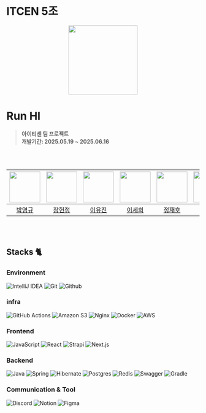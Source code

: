 # ITCEN 5조
<div align="center">
<img src="https://github.com/user-attachments/assets/ff643a37-6b31-4e61-9805-625a68dc2d67" width = 180>
</div>

# Run HI
> **아이티센 팀 프로젝트** <br/> **개발기간: 2025.05.19 ~ 2025.06.16**



<br><br>


|<img src="https://avatars.githubusercontent.com/u/103935448?v=4" width = 80>|<img src="https://avatars.githubusercontent.com/u/88546743?v=4" width = 80>|<img src="https://avatars.githubusercontent.com/u/77917850?v=4" width = 80>|<img src="https://avatars.githubusercontent.com/u/91319157?v=4" width= 80>|<img src="https://avatars.githubusercontent.com/u/209725045?v=4" width = 80>|<img src="https://avatars.githubusercontent.com/u/211451519?v=4" width=80>|
|:---:|:---:|:---:|:---:|:---:|:---:|
|[박영규](https://github.com/Bzeromo)|[장현정](https://github.com/JangGusWjd)|[이유진](https://github.com/uzz99)|[이세희](https://github.com/2-say)|[정재호](https://github.com/jjh050713)|[이도현](https://github.com/twocold2)|


<br><br>

## Stacks 🐈

### Environment
![IntelliJ IDEA](https://img.shields.io/badge/IntelliJIDEA-000000.svg?style=for-the-badge&logo=intellij-idea&logoColor=white)
![Git](https://img.shields.io/badge/Git-F05032?style=for-the-badge&logo=Git&logoColor=white)
![Github](https://img.shields.io/badge/GitHub-181717?style=for-the-badge&logo=GitHub&logoColor=white)             

### infra
![GitHub Actions](https://img.shields.io/badge/github%20actions-%232671E5.svg?style=for-the-badge&logo=githubactions&logoColor=white)
![Amazon S3](https://img.shields.io/badge/Amazon%20S3-FF9900?style=for-the-badge&logo=amazons3&logoColor=white)
![Nginx](https://img.shields.io/badge/nginx-%23009639.svg?style=for-the-badge&logo=nginx&logoColor=white)
![Docker](https://img.shields.io/badge/docker-%230db7ed.svg?style=for-the-badge&logo=docker&logoColor=white)
![AWS](https://img.shields.io/badge/AWS-%23FF9900.svg?style=for-the-badge&logo=amazon-aws&logoColor=white)


### Frontend
![JavaScript](https://img.shields.io/badge/JavaScript-F7DF1E?style=for-the-badge&logo=Javascript&logoColor=white)
![React](https://img.shields.io/badge/React-20232A?style=for-the-badge&logo=react&logoColor=61DAFB)
![Strapi](https://img.shields.io/badge/Strapi-2F2E8B?style=for-the-badge&logo=Strapi&logoColor=white)
![Next.js](https://img.shields.io/badge/Next.js-000000?style=for-the-badge&logo=Next.js&logoColor=white)

### Backend
![Java](https://img.shields.io/badge/java-%23ED8B00.svg?style=for-the-badge&logo=openjdk&logoColor=white)
![Spring](https://img.shields.io/badge/spring-%236DB33F.svg?style=for-the-badge&logo=spring&logoColor=white)
![Hibernate](https://img.shields.io/badge/Hibernate-59666C?style=for-the-badge&logo=Hibernate&logoColor=white)
![Postgres](https://img.shields.io/badge/postgres-%23316192.svg?style=for-the-badge&logo=postgresql&logoColor=white)
![Redis](https://img.shields.io/badge/redis-%23DD0031.svg?style=for-the-badge&logo=redis&logoColor=white)
![Swagger](https://img.shields.io/badge/-Swagger-%23Clojure?style=for-the-badge&logo=swagger&logoColor=white)
![Gradle](https://img.shields.io/badge/Gradle-02303A.svg?style=for-the-badge&logo=Gradle&logoColor=white)


### Communication & Tool
![Discord](https://img.shields.io/badge/Discord-%235865F2.svg?style=for-the-badge&logo=discord&logoColor=white)
![Notion](https://img.shields.io/badge/Notion-000000?style=for-the-badge&logo=Notion&logoColor=white)
![Figma](https://img.shields.io/badge/figma-%23F24E1E.svg?style=for-the-badge&logo=figma&logoColor=white)
